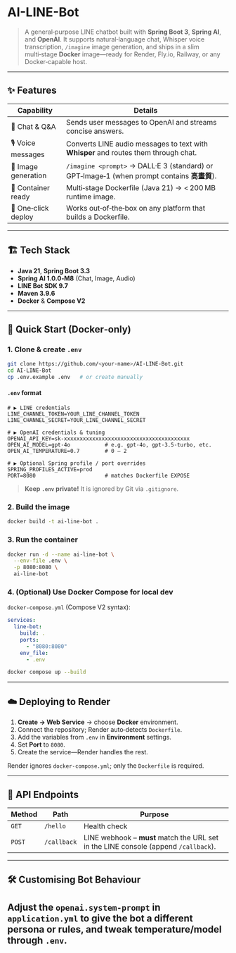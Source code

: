 # AI-LINE-Bot

> A general‑purpose LINE chatbot built with **Spring Boot 3**, **Spring AI**, and **OpenAI**. It supports natural‑language chat, Whisper voice transcription, `/imagine` image generation, and ships in a slim multi‑stage **Docker** image—ready for Render, Fly.io, Railway, or any Docker‑capable host.

---

## ✨ Features

| Capability          | Details                                                                                  |
| ------------------- | ---------------------------------------------------------------------------------------- |
| 💬 Chat & Q\&A      | Sends user messages to OpenAI and streams concise answers.                               |
| 🎙️ Voice messages  | Converts LINE audio messages to text with **Whisper** and routes them through chat.      |
| 🎨 Image generation | `/imagine <prompt>` → DALL·E 3 (standard) or GPT‑Image‑1 (when prompt contains **高畫質**). |
| 🐳 Container ready  | Multi‑stage Dockerfile (Java 21) → < 200 MB runtime image.                               |
| 🚀 One‑click deploy | Works out‑of‑the‑box on any platform that builds a Dockerfile.                           |

---

## 🏗️ Tech Stack

* **Java 21**, **Spring Boot 3.3**
* **Spring AI 1.0.0‑M8** (Chat, Image, Audio)
* **LINE Bot SDK 9.7**
* **Maven 3.9.6**
* **Docker** & **Compose V2**

---

## 🚀 Quick Start (Docker‑only)

### 1. Clone & create `.env`

```bash
git clone https://github.com/<your-name>/AI-LINE-Bot.git
cd AI-LINE-Bot
cp .env.example .env   # or create manually
```

#### `.env` format

```env
# ▶ LINE credentials
LINE_CHANNEL_TOKEN=YOUR_LINE_CHANNEL_TOKEN
LINE_CHANNEL_SECRET=YOUR_LINE_CHANNEL_SECRET

# ▶ OpenAI credentials & tuning
OPENAI_API_KEY=sk-xxxxxxxxxxxxxxxxxxxxxxxxxxxxxxxxxxxxxxxx
OPEN_AI_MODEL=gpt-4o           # e.g. gpt-4o, gpt-3.5-turbo, etc.
OPEN_AI_TEMPERATURE=0.7        # 0 – 2

# ▶ Optional Spring profile / port overrides
SPRING_PROFILES_ACTIVE=prod
PORT=8080                      # matches Dockerfile EXPOSE
```

> **Keep `.env` private!** It is ignored by Git via `.gitignore`.

### 2. Build the image

```bash
docker build -t ai-line-bot .
```

### 3. Run the container

```bash
docker run -d --name ai-line-bot \
  --env-file .env \
  -p 8080:8080 \
  ai-line-bot
```

### 4. (Optional) Use Docker Compose for local dev

`docker-compose.yml` (Compose V2 syntax):

```yaml
services:
  line-bot:
    build: .
    ports:
      - "8080:8080"
    env_file:
      - .env
```

```bash
docker compose up --build
```

---

## ☁️ Deploying to Render

1. **Create → Web Service** → choose **Docker** environment.
2. Connect the repository; Render auto‑detects `Dockerfile`.
3. Add the variables from `.env` in **Environment** settings.
4. Set **Port** to `8080`.
5. Create the service—Render handles the rest.

Render ignores `docker-compose.yml`; only the `Dockerfile` is required.

---

## 🔌 API Endpoints

| Method | Path        | Purpose                                                                             |
| ------ | ----------- | ----------------------------------------------------------------------------------- |
| `GET`  | `/hello`    | Health check                                                                        |
| `POST` | `/callback` | LINE webhook – **must** match the URL set in the LINE console (append `/callback`). |

---

## 🛠️ Customising Bot Behaviour
Adjust the `openai.system-prompt` in `application.yml` to give the bot a different persona or rules, and tweak temperature/model through `.env`.
---
